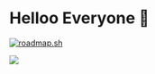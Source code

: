 # Helloo Everyone 👋
<a href="https://roadmap.sh"><img src="https://roadmap.sh/card/wide/66cef94286ab8b2c174c9b22?variant=dark" alt="roadmap.sh"/></a>
<p>
<a href="https://visitcount.itsvg.in">
  <img src="https://visitcount.itsvg.in/api?id=ranzz&label=README&color=5&icon=6&pretty=false" />
</a>
